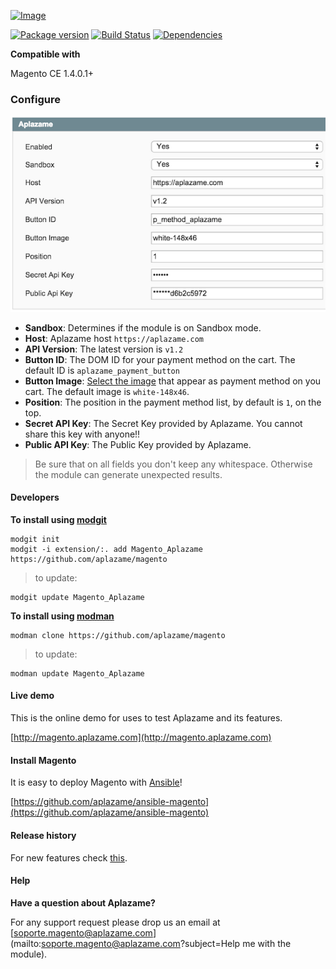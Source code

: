 [ ![Image](https://aplazame.com/static/img/banners/banner-728-white-magento.png "Aplazame") ](https://aplazame.com "Aplazame")

[![Package version](https://img.shields.io/packagist/v/aplazame/magento.svg)](https://packagist.org/packages/aplazame/magento) [![Build Status](http://drone.aplazame.com/api/badge/github.com/aplazame/magento/status.svg?branch=master)](http://drone.aplazame.com/github.com/aplazame/magento) [![Dependencies](https://www.versioneye.com/php/aplazame:magento/badge.svg)](https://www.versioneye.com/php/aplazame:magento) 

**Compatible with**

Magento CE 1.4.0.1+

### Configure

![config](docs/config.png)

* **Sandbox**: Determines if the module is on Sandbox mode.
* **Host**: Aplazame host `https://aplazame.com`
* **API Version**: The latest version is `v1.2`
* **Button ID**: The DOM ID for your payment method on the cart. The default ID is `aplazame_payment_button`
* **Button Image**: [Select the image](http://docs.aplazame.com/#buttons) that appear as payment method on you cart. The default image is `white-148x46`.
* **Position**: The position in the payment method list, by default is `1`, on the top.
* **Secret API Key**: The Secret Key provided by Aplazame. You cannot share this key with anyone!!
* **Public API Key**: The Public Key provided by Aplazame. 

> Be sure that on all fields you don't keep any whitespace. Otherwise the module can generate unexpected results.

#### Developers

**To install using [modgit](https://github.com/jreinke/modgit)**

```
modgit init
modgit -i extension/:. add Magento_Aplazame https://github.com/aplazame/magento
```

> to update:

```
modgit update Magento_Aplazame
```

**To install using [modman](https://github.com/colinmollenhour/modman)**

```
modman clone https://github.com/aplazame/magento
```

> to update:

```
modman update Magento_Aplazame
```


#### Live demo

This is the online demo for uses to test Aplazame and its features. 

[http://magento.aplazame.com](http://magento.aplazame.com)


#### Install Magento

It is easy to deploy Magento with [Ansible](http://www.ansible.com/home)!

[https://github.com/aplazame/ansible-magento](https://github.com/aplazame/ansible-magento)


#### Release history

For new features check [this](HISTORY.md).


#### Help

**Have a question about Aplazame?**

For any support request please drop us an email at [soporte.magento@aplazame.com](mailto:soporte.magento@aplazame.com?subject=Help me with the module).
